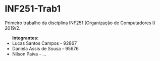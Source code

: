 # INF251-Trab1
Primeiro trabalho da disciplina INF251 (Organização de Computadores I) 2019/2. 
  
<ul>
<b>Integrantes:</b>
<li>Lucas Santos Campos - 92867</li>
<li>Daniela Assis de Sousa - 95676</li>
<li>Nilson Paiva - ...</li>
</ul>